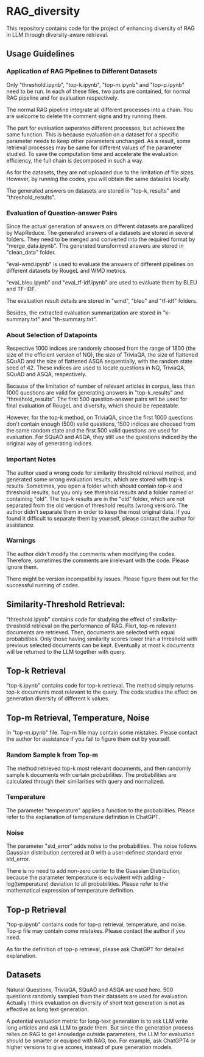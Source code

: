 # RAG_diversity

This repository contains code for the project of enhancing diversity of RAG in LLM through diversity-aware retrieval. 


## Usage Guidelines

### Application of RAG Pipelines to Different Datasets

Only "threshold.ipynb", "top-k.ipynb", "top-m.ipynb" and "top-p.ipynb" need to be run. In each of these files, two parts are contained, for normal RAG pipeline and for evaluation respectively.

The normal RAG pipeline integrate all different processes into a chain. You are welcome to delete the comment signs and try running them.

The part for evaluation seperates different processes, but achieves the same function. This is because evaluation on a dataset for a specific parameter needs to keep other parameters unchanged. As a result, some retrieval processes may be same for different values of the parameter studied. To save the computation time and accelerate the evaluation efficiency, the full chain is decomposed in such a way.

As for the datasets, they are not uploaded due to the limitation of file sizes. However, by running the codes, you will obtain the same datastes locally.

The generated answers on datasets are stored in "top-k_results" and "threshold_results".

### Evaluation of Question-answer Pairs

Since the actual generation of answers on different datasets are parallized by MapReduce. The generated answers of a datasets are stored in several folders. They need to be merged and converted into the required format by "merge_data.ipynb". The generated transformed answers are stored in "clean_data" folder.

"eval-wmd.ipynb" is used to evaluate the answers of different pipelines on different datasets by RougeL and WMD metrics.

"eval_bleu.ipynb" and "eval_tf-idf.ipynb" are used to evaluate them by BLEU and TF-IDF.

The evaluation result details are stored in "wmd", "bleu" and "tf-idf" folders.

Besides, the extracted evaluation summarization are stored in "k-summary.txt" and "th-summary.txt".

### About Selection of Datapoints

Respective 1000 indices are randomly choosed from the range of 1800 (the size of the efficient version of NQ), the size of TriviaQA, the size of flattened SQuAD and the size of flattened ASQA sequentially, with the random state seed of 42. These indices are used to locate questions in NQ, TriviaQA, SQuAD and ASQA, respectively. 

Because of the limitation of number of relevant articles in corpus, less than 1000 questions are valid for generating answers in "top-k_results" and "threshold_results". The first 500 question-answer pairs will be used for final evaluation of RougeL and diversity, which should be repeatable.

However, for the top-k method, on TriviaQA, since the first 1000 questions don't contain enough (500) valid questions, 1500 indices are choosed from the same random state and the first 500 valid questions are used for evaluation. For SQuAD and ASQA, they still use the questions indiced by the original way of generating indices.

### Important Notes

The author used a wrong code for similarity threshold retrieval method, and generated some wrong evaluation results, which are stored with top-k results. Sometimes, you open a folder which should contain top-k and threshold results, but you only see threshold results and a folder named or containing "old". The top-k results are in the "old" folder, which are not separated from the old version of threshold results (wrong version). The author didn't separate them in order to keep the most original data. If you found it difficult to separate them by yourself, please contact the author for assistance.

### Warnings

The author didn't modify the comments when modifying the codes. Therefore, sometimes the comments are irrelevant with the code. Please ignore them. 

There might be version incompatibility issues. Please figure them out for the successful running of codes.

## Similarity-Threshold Retrieval:

"threshold.ipynb" contains code for studying the effect of similarity-threshold retrieval on the performance of RAG. Fisrt, top-m relevant documents are retrieved. Then, documents are selected with equal probabilities. Only those having similarity scores lower than a threshold with previous selected documents can be kept. Eventually at most k documents will be returned to the LLM together with query.

## Top-k Retrieval

"top-k.ipynb" contains code for top-k retrieval. The method simply returns top-k documents most relevant to the query. The code studies the effect on generation diversity of different k values.

## Top-m Retrieval, Temperature, Noise

In "top-m.ipynb" file. Top-m file may contain some mistakes. Please contact the author for assistance if you fail to figure them out by yourself.

### Random Sample k from Top-m

The method retrieved top-k most relevant documents, and then randomly sample k documents with certain probabilities. The probabilities are calculated through their similarities with query and normalized.

### Temperature

The parameter "temperature" applies a function to the probabilities. Please refer to the explanation of temperature definition in ChatGPT.

### Noise 

The parameter "std_error" adds noise to the probabilities. The noise follows Gaussian distribution centered at 0 with a user-defined standard error std_error. 

There is no need to add non-zero center to the Guassian Distribution, because the parameter temperature is equivalent with adding -log(temperature) deviation to all probabilities. Please refer to the mathematical expression of temperature definition.

## Top-p Retrieval

"top-p.ipynb" contains code for top-p retrieval, temperature, and noise. Top-p file may contain come mistakes. Please contact the author if you need.

As for the definition of top-p retrieval, please ask ChatGPT for detailed explanation.

## Datasets

Natural Questions, TriviaQA, SQuAD and ASQA are used here. 500 questions randomly sampled from their datasets are used for evaluation. Actually I think evaluation on diversity of short text generation is not as effective as long text generation.

A potential evaluation metric for long-text generation is to ask LLM write long articles and ask LLM to grade them. But since the generation process relies on RAG to get knowledge outside parameters, the LLM for evaluation should be smarter or equiped with RAG, too. For example, ask ChatGPT4 or higher versions to give scores, instead of pure generation models.











